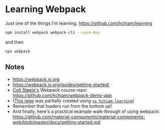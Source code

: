 # Learning Webpack

Just one of the things I'm learning. <https://github.com/hchiam/learning>

```bash
npm install webpack webpack-cli --save-dev
```

and then

```bash
npx webpack
```

## Notes

- <https://webpack.js.org>
- <https://webpack.js.org/guides/getting-started/>
- [Colt Steele's](https://github.com/Colt) Webpack course repo: <https://github.com/hchiam/webpack-demo-app>
- ([This repo](https://github.com/hchiam/learning-webpack) was partially created using [`yo hchiam-learning`](https://github.com/hchiam/generator-hchiam-learning))
- Remember that loaders run from the bottom up!
- And finally, here's a practical example walk-through of using webpack: <https://github.com/material-components/material-components-web/blob/master/docs/getting-started.md>
